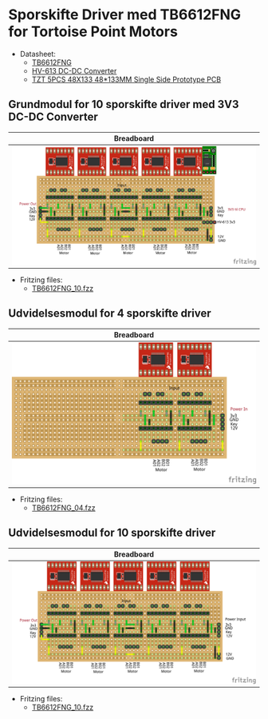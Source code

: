 # Sporskifte Driver med TB6612FNG for Tortoise Point Motors

* Datasheet:
  * [TB6612FNG](https://www.sparkfun.com/datasheets/Robotics/TB6612FNG.pdf)
  * [HV-613 DC-DC Converter](https://www.sigmaelectronica.net/producto/hw-613/)
  * [TZT 5PCS 48X133 48*133MM Single Side Prototype PCB](https://vi.aliexpress.com/item/1005002879273095.html?spm=a2g0o.order_list.order_list_main.71.757379d2XB2eEV&gatewayAdapt=glo2vnm)

## Grundmodul for 10 sporskifte driver med 3V3 DC-DC Converter

|Breadboard|
|:---:|
|![Breadboard](./TB6612FNG_10DC_bb.png)|

* Fritzing files:
  * [TB6612FNG_10.fzz](./TB6612FNG_10DC.fzz)

## Udvidelsesmodul for 4 sporskifte driver

|Breadboard|
|:---:|
|![Breadboard](./TB6612FNG_04_bb.png)|

* Fritzing files:
  * [TB6612FNG_04.fzz](./TB6612FNG_04.fzz)

## Udvidelsesmodul for 10 sporskifte driver

|Breadboard|
|:---:|
|![Breadboard](./TB6612FNG_10_bb.png)|

* Fritzing files:
  * [TB6612FNG_10.fzz](./TB6612FNG_10.fzz)

